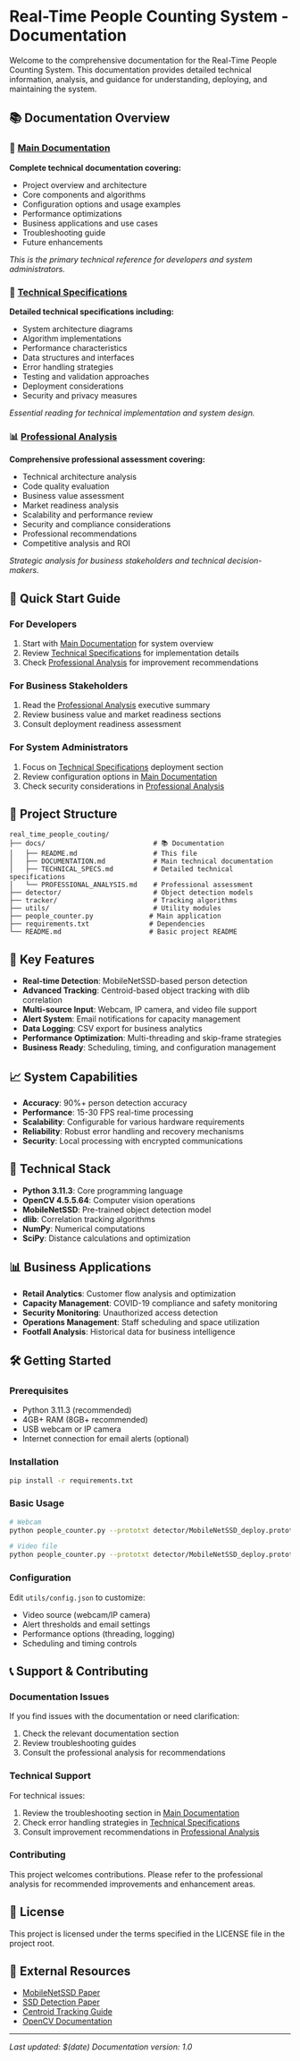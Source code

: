 # Real-Time People Counting System - Documentation

Welcome to the comprehensive documentation for the Real-Time People Counting System. This documentation provides detailed technical information, analysis, and guidance for understanding, deploying, and maintaining the system.

## 📚 Documentation Overview

### 📖 [Main Documentation](./DOCUMENTATION.md)
**Complete technical documentation covering:**
- Project overview and architecture
- Core components and algorithms
- Configuration options and usage examples
- Performance optimizations
- Business applications and use cases
- Troubleshooting guide
- Future enhancements

*This is the primary technical reference for developers and system administrators.*

### 🔧 [Technical Specifications](./TECHNICAL_SPECS.md)
**Detailed technical specifications including:**
- System architecture diagrams
- Algorithm implementations
- Performance characteristics
- Data structures and interfaces
- Error handling strategies
- Testing and validation approaches
- Deployment considerations
- Security and privacy measures

*Essential reading for technical implementation and system design.*

### 📊 [Professional Analysis](./PROFESSIONAL_ANALYSIS.md)
**Comprehensive professional assessment covering:**
- Technical architecture analysis
- Code quality evaluation
- Business value assessment
- Market readiness analysis
- Scalability and performance review
- Security and compliance considerations
- Professional recommendations
- Competitive analysis and ROI

*Strategic analysis for business stakeholders and technical decision-makers.*

## 🚀 Quick Start Guide

### For Developers
1. Start with [Main Documentation](./DOCUMENTATION.md) for system overview
2. Review [Technical Specifications](./TECHNICAL_SPECS.md) for implementation details
3. Check [Professional Analysis](./PROFESSIONAL_ANALYSIS.md) for improvement recommendations

### For Business Stakeholders
1. Read the [Professional Analysis](./PROFESSIONAL_ANALYSIS.md) executive summary
2. Review business value and market readiness sections
3. Consult deployment readiness assessment

### For System Administrators
1. Focus on [Technical Specifications](./TECHNICAL_SPECS.md) deployment section
2. Review configuration options in [Main Documentation](./DOCUMENTATION.md)
3. Check security considerations in [Professional Analysis](./PROFESSIONAL_ANALYSIS.md)

## 📁 Project Structure

```
real_time_people_couting/
├── docs/                           # 📚 Documentation
│   ├── README.md                   # This file
│   ├── DOCUMENTATION.md            # Main technical documentation
│   ├── TECHNICAL_SPECS.md          # Detailed technical specifications
│   └── PROFESSIONAL_ANALYSIS.md    # Professional assessment
├── detector/                       # Object detection models
├── tracker/                        # Tracking algorithms
├── utils/                          # Utility modules
├── people_counter.py              # Main application
├── requirements.txt               # Dependencies
└── README.md                      # Basic project README
```

## 🎯 Key Features

- **Real-time Detection**: MobileNetSSD-based person detection
- **Advanced Tracking**: Centroid-based object tracking with dlib correlation
- **Multi-source Input**: Webcam, IP camera, and video file support
- **Alert System**: Email notifications for capacity management
- **Data Logging**: CSV export for business analytics
- **Performance Optimization**: Multi-threading and skip-frame strategies
- **Business Ready**: Scheduling, timing, and configuration management

## 📈 System Capabilities

- **Accuracy**: 90%+ person detection accuracy
- **Performance**: 15-30 FPS real-time processing
- **Scalability**: Configurable for various hardware requirements
- **Reliability**: Robust error handling and recovery mechanisms
- **Security**: Local processing with encrypted communications

## 🔧 Technical Stack

- **Python 3.11.3**: Core programming language
- **OpenCV 4.5.5.64**: Computer vision operations
- **MobileNetSSD**: Pre-trained object detection model
- **dlib**: Correlation tracking algorithms
- **NumPy**: Numerical computations
- **SciPy**: Distance calculations and optimization

## 📊 Business Applications

- **Retail Analytics**: Customer flow analysis and optimization
- **Capacity Management**: COVID-19 compliance and safety monitoring
- **Security Monitoring**: Unauthorized access detection
- **Operations Management**: Staff scheduling and space utilization
- **Footfall Analysis**: Historical data for business intelligence

## 🛠️ Getting Started

### Prerequisites
- Python 3.11.3 (recommended)
- 4GB+ RAM (8GB+ recommended)
- USB webcam or IP camera
- Internet connection for email alerts (optional)

### Installation
```bash
pip install -r requirements.txt
```

### Basic Usage
```bash
# Webcam
python people_counter.py --prototxt detector/MobileNetSSD_deploy.prototxt --model detector/MobileNetSSD_deploy.caffemodel

# Video file
python people_counter.py --prototxt detector/MobileNetSSD_deploy.prototxt --model detector/MobileNetSSD_deploy.caffemodel --input path/to/video.mp4
```

### Configuration
Edit `utils/config.json` to customize:
- Video source (webcam/IP camera)
- Alert thresholds and email settings
- Performance options (threading, logging)
- Scheduling and timing controls

## 📞 Support & Contributing

### Documentation Issues
If you find issues with the documentation or need clarification:
1. Check the relevant documentation section
2. Review troubleshooting guides
3. Consult the professional analysis for recommendations

### Technical Support
For technical issues:
1. Review the troubleshooting section in [Main Documentation](./DOCUMENTATION.md)
2. Check error handling strategies in [Technical Specifications](./TECHNICAL_SPECS.md)
3. Consult improvement recommendations in [Professional Analysis](./PROFESSIONAL_ANALYSIS.md)

### Contributing
This project welcomes contributions. Please refer to the professional analysis for recommended improvements and enhancement areas.

## 📄 License

This project is licensed under the terms specified in the LICENSE file in the project root.

## 🔗 External Resources

- [MobileNetSSD Paper](https://arxiv.org/abs/1704.04861)
- [SSD Detection Paper](https://arxiv.org/abs/1512.02325)
- [Centroid Tracking Guide](https://www.pyimagesearch.com/2018/07/23/simple-object-tracking-with-opencv/)
- [OpenCV Documentation](https://docs.opencv.org/)

---

*Last updated: $(date)*
*Documentation version: 1.0*
